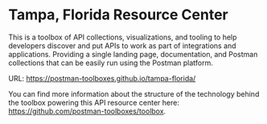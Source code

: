 # Tampa, Florida Resource Center
This is a toolbox of API collections, visualizations, and tooling to help developers discover and put APIs to work as part of integrations and applications. Providing a single landing page, documentation, and Postman collections that can be easily run using the Postman platform.

URL: https://postman-toolboxes.github.io/tampa-florida/

You can find more information about the structure of the technology behind the toolbox powering this API resource center here: https://github.com/postman-toolboxes/toolbox.
